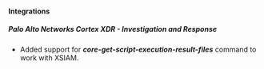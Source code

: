 
#### Integrations

##### Palo Alto Networks Cortex XDR - Investigation and Response

- Added support for ***core-get-script-execution-result-files*** command to work with XSIAM.
